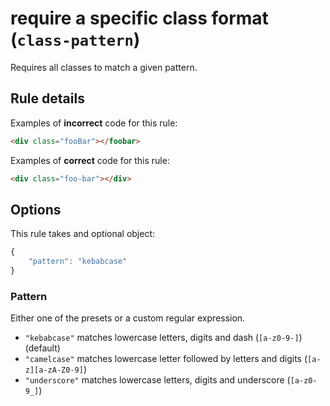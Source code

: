 # require a specific class format (`class-pattern`)

Requires all classes to match a given pattern.

## Rule details

Examples of **incorrect** code for this rule:

```html
<div class="fooBar"></foobar>
```

Examples of **correct** code for this rule:

```html
<div class="foo-bar"></div>
```

## Options

This rule takes and optional object:

```javascript
{
    "pattern": "kebabcase"
}
```

### Pattern

Either one of the presets or a custom regular expression.

- `"kebabcase"` matches lowercase letters, digits and dash (`[a-z0-9-]`) (default)
- `"camelcase"` matches lowercase letter followed by letters and digits (`[a-z][a-zA-Z0-9]`)
- `"underscore"` matches lowercase letters, digits and underscore (`[a-z0-9_]`)
